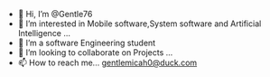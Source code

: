 - 👋 Hi, I’m @Gentle76
- 👀 I’m interested in Mobile software,System software and Artificial Intelligence ...
- 🌱 I’m a software Engineering student
- 💞️ I’m looking to collaborate on Projects ...
- 📫 How to reach me... gentlemicah0@duck.com

<!---
Gentle76/Gentle76 is a ✨ special ✨ repository because its `README.md` (this file) appears on your GitHub profile.
You can click the Preview link to take a look at your changes.
--->
